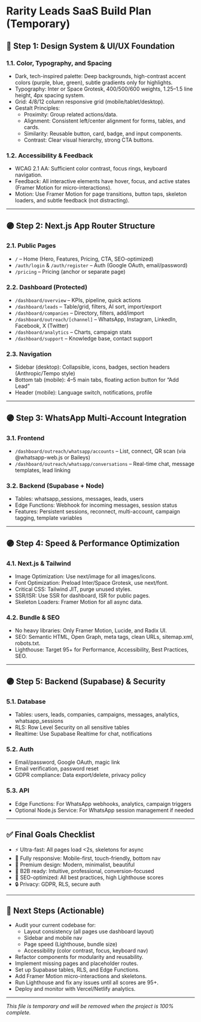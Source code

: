 # Rarity Leads SaaS Build Plan (Temporary)

## 🎯 Step 1: Design System & UI/UX Foundation
### 1.1. Color, Typography, and Spacing
- Dark, tech-inspired palette: Deep backgrounds, high-contrast accent colors (purple, blue, green), subtle gradients only for highlights.
- Typography: Inter or Space Grotesk, 400/500/600 weights, 1.25–1.5 line height, 4px spacing system.
- Grid: 4/8/12 column responsive grid (mobile/tablet/desktop).
- Gestalt Principles:
  - Proximity: Group related actions/data.
  - Alignment: Consistent left/center alignment for forms, tables, and cards.
  - Similarity: Reusable button, card, badge, and input components.
  - Contrast: Clear visual hierarchy, strong CTA buttons.

### 1.2. Accessibility & Feedback
- WCAG 2.1 AA: Sufficient color contrast, focus rings, keyboard navigation.
- Feedback: All interactive elements have hover, focus, and active states (Framer Motion for micro-interactions).
- Motion: Use Framer Motion for page transitions, button taps, skeleton loaders, and subtle feedback (not distracting).

---

## 🟣 Step 2: Next.js App Router Structure
### 2.1. Public Pages
- `/` – Home (Hero, Features, Pricing, CTA, SEO-optimized)
- `/auth/login` & `/auth/register` – Auth (Google OAuth, email/password)
- `/pricing` – Pricing (anchor or separate page)

### 2.2. Dashboard (Protected)
- `/dashboard/overview` – KPIs, pipeline, quick actions
- `/dashboard/leads` – Table/grid, filters, AI sort, import/export
- `/dashboard/companies` – Directory, filters, add/import
- `/dashboard/outreach/[channel]` – WhatsApp, Instagram, LinkedIn, Facebook, X (Twitter)
- `/dashboard/analytics` – Charts, campaign stats
- `/dashboard/support` – Knowledge base, contact support

### 2.3. Navigation
- Sidebar (desktop): Collapsible, icons, badges, section headers (Anthropic/Tempo style)
- Bottom tab (mobile): 4–5 main tabs, floating action button for “Add Lead”
- Header (mobile): Language switch, notifications, profile

---

## 🟣 Step 3: WhatsApp Multi-Account Integration
### 3.1. Frontend
- `/dashboard/outreach/whatsapp/accounts` – List, connect, QR scan (via @whatsapp-web.js or Baileys)
- `/dashboard/outreach/whatsapp/conversations` – Real-time chat, message templates, lead linking

### 3.2. Backend (Supabase + Node)
- Tables: whatsapp_sessions, messages, leads, users
- Edge Functions: Webhook for incoming messages, session status
- Features: Persistent sessions, reconnect, multi-account, campaign tagging, template variables

---

## 🟣 Step 4: Speed & Performance Optimization
### 4.1. Next.js & Tailwind
- Image Optimization: Use next/image for all images/icons.
- Font Optimization: Preload Inter/Space Grotesk, use next/font.
- Critical CSS: Tailwind JIT, purge unused styles.
- SSR/ISR: Use SSR for dashboard, ISR for public pages.
- Skeleton Loaders: Framer Motion for all async data.

### 4.2. Bundle & SEO
- No heavy libraries: Only Framer Motion, Lucide, and Radix UI.
- SEO: Semantic HTML, Open Graph, meta tags, clean URLs, sitemap.xml, robots.txt.
- Lighthouse: Target 95+ for Performance, Accessibility, Best Practices, SEO.

---

## 🟣 Step 5: Backend (Supabase) & Security
### 5.1. Database
- Tables: users, leads, companies, campaigns, messages, analytics, whatsapp_sessions
- RLS: Row Level Security on all sensitive tables
- Realtime: Use Supabase Realtime for chat, notifications

### 5.2. Auth
- Email/password, Google OAuth, magic link
- Email verification, password reset
- GDPR compliance: Data export/delete, privacy policy

### 5.3. API
- Edge Functions: For WhatsApp webhooks, analytics, campaign triggers
- Optional Node.js Service: For WhatsApp session management if needed

---

## ✅ Final Goals Checklist
- ⚡ Ultra-fast: All pages load <2s, skeletons for async
- 📱 Fully responsive: Mobile-first, touch-friendly, bottom nav
- 🎨 Premium design: Modern, minimalist, beautiful
- 💼 B2B ready: Intuitive, professional, conversion-focused
- 🚀 SEO-optimized: All best practices, high Lighthouse scores
- 🔒 Privacy: GDPR, RLS, secure auth

---

## 🚀 Next Steps (Actionable)
- Audit your current codebase for:
  - Layout consistency (all pages use dashboard layout)
  - Sidebar and mobile nav
  - Page speed (Lighthouse, bundle size)
  - Accessibility (color contrast, focus, keyboard nav)
- Refactor components for modularity and reusability.
- Implement missing pages and placeholder routes.
- Set up Supabase tables, RLS, and Edge Functions.
- Add Framer Motion micro-interactions and skeletons.
- Run Lighthouse and fix any issues until all scores are 95+.
- Deploy and monitor with Vercel/Netlify analytics.

---

*This file is temporary and will be removed when the project is 100% complete.* 